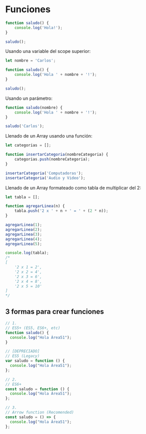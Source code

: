 # Funciones

```js
function saludo() {
	console.log('Hola!');
}

saludo();
```

Usando una variable del scope superior:

```js
let nombre = 'Carlos';

function saludo() {
	console.log('Hola ' + nombre + '!');
}

saludo();
```

Usando un parámetro:

```js
function saludo(nombre) {
	console.log('Hola ' + nombre + '!');
}

saludo('Carlos');
```

Llenado de un Array usando una función:

```js
let categorias = [];

function insertarCategoria(nombreCategoria) {
	categorias.push(nombreCategoria);
}

insertarCategoria('Computadoras');
insertarCategoria('Audio y Video');
```

Llenado de un Array formateado como tabla de multiplicar del 2:
```js
let tabla = [];

function agregarLinea(n) {
	tabla.push('2 x ' + n + ' = ' + (2 * n));
}

agregarLinea(1);
agregarLinea(2);
agregarLinea(3);
agregarLinea(4);
agregarLinea(5);

console.log(tabla);
/*
[
	'2 x 1 = 2',
	'2 x 2 = 4',
	'2 x 3 = 6',
	'2 x 4 = 8',
	'2 x 5 = 10'
]
*/
```


## 3 formas para crear funciones

```js
// 1.
// ES5+ (ES5, ES6+, etc)
function saludo() {
  console.log("Hola Área51");
}

// [DEPRECIADO]
// ES5 (Legacy)
var saludo = function () {
  console.log("Hola Área51");
};

// 2.
// ES6+
const saludo = function () {
  console.log("Hola Área51");
};

// 3.
// Arrow function (Recomended)
const saludo = () => {
  console.log("Hola Área51");
};
```

